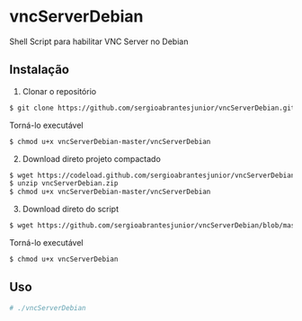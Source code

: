 # vncServerDebian
Shell Script para habilitar VNC Server no Debian

## Instalação

1) Clonar o repositório

```bash
$ git clone https://github.com/sergioabrantesjunior/vncServerDebian.git
```

Torná-lo executável

```bash
$ chmod u+x vncServerDebian-master/vncServerDebian
```

2) Download direto projeto compactado

```bash
$ wget https://codeload.github.com/sergioabrantesjunior/vncServerDebian/zip/master?token=ANSNBXIHT7C43KZG7CGRPJC6APM6E -O vncServerDebian.zip
$ unzip vncServerDebian.zip 
$ chmod u+x vncServerDebian-master/vncServerDebian
```

3) Download direto do script

```bash
$ wget https://github.com/sergioabrantesjunior/vncServerDebian/blob/master/vncServerDebian
```

Torná-lo executável

```bash
$ chmod u+x vncServerDebian
```

## Uso

```bash
# ./vncServerDebian
```
